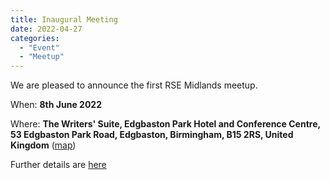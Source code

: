 ```yaml
---
title: Inaugural Meeting
date: 2022-04-27
categories:
  - "Event"
  - "Meetup"
---
```

We are pleased to announce the first RSE Midlands meetup.

When: **8th June 2022**

Where: **The Writers' Suite, Edgbaston Park Hotel and Conference Centre, 53 Edgbaston Park Road, Edgbaston, Birmingham, B15 2RS, United Kingdom** ([map](https://goo.gl/maps/x6MygSQ8JwRsx4U9A))

Further details are [here](docs/event-8th-june/)

<!--more-->